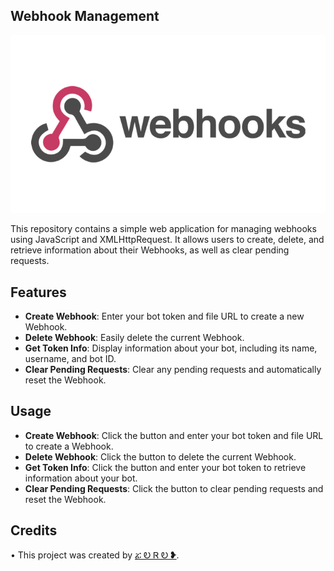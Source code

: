 ## Webhook Management

![Banner](banner_image.jpg)

This repository contains a simple web application for managing webhooks using JavaScript and XMLHttpRequest. It allows users to create, delete, and retrieve information about their Webhooks, as well as clear pending requests.
## Features

- **Create Webhook**: Enter your bot token and file URL to create a new Webhook.
- **Delete Webhook**: Easily delete the current Webhook.
- **Get Token Info**: Display information about your bot, including its name, username, and bot ID.
- **Clear Pending Requests**: Clear any pending requests and automatically reset the Webhook.

## Usage

- **Create Webhook**: Click the button and enter your bot token and file URL to create a Webhook.
- **Delete Webhook**: Click the button to delete the current Webhook.
- **Get Token Info**: Click the button and enter your bot token to retrieve information about your bot.
- **Clear Pending Requests**: Click the button to clear pending requests and reset the Webhook.

## Credits
• This project was created by [ፚ Ꭷ Ꮢ Ꭷ ❥](https://t.me/ZORO2045).
